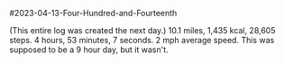 #2023-04-13-Four-Hundred-and-Fourteenth

(This entire log was created the next day.)  10.1 miles, 1,435 kcal, 28,605 steps.  4 hours, 53 minutes, 7 seconds.  2 mph average speed.  This was supposed to be a 9 hour day, but it wasn't.